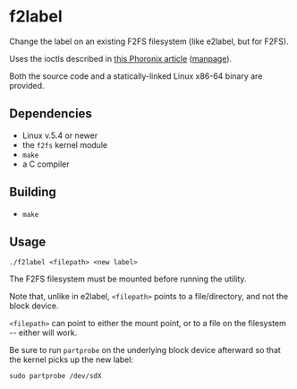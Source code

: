 # f2label

Change the label on an existing F2FS filesystem (like e2label, but for F2FS).

Uses the ioctls described in [this Phoronix article](https://www.phoronix.com/scan.php?page=news_item&px=Linux-5.4-F2FS-Features) ([manpage](https://man7.org/linux/man-pages/man2/ioctl_fslabel.2.html)).  

Both the source code and a statically-linked Linux x86-64 binary are provided.

## Dependencies
- Linux v.5.4 or newer
- the `f2fs` kernel module
- `make`
- a C compiler

## Building
- `make`

## Usage

`./f2label <filepath> <new label>`

The F2FS filesystem must be mounted before running the utility.

Note that, unlike in e2label, `<filepath>` points to a file/directory, and not the block device.  

`<filepath>` can point to either the mount point, or to a file on the filesystem -- either will work.  

Be sure to run `partprobe` on the underlying block device afterward so that the kernel picks up the new label:  

`sudo partprobe /dev/sdX`
